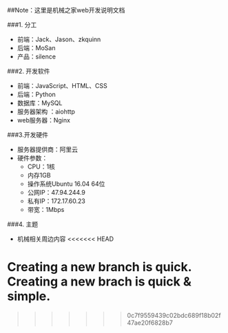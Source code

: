 ##Note：这里是机械之家web开发说明文档

###1. 分工
 - 前端：Jack、Jason、zkquinn
 - 后端：MoSan
 - 产品：silence

###2. 开发软件
 - 前端：JavaScript、HTML、CSS
 - 后端：Python
 - 数据库：MySQL
 - 服务器架构 ：aiohttp
 - web服务器：Nginx
 
###3.开发硬件
- 服务器提供商：阿里云
- 硬件参数：
  - CPU：1核
  - 内存1GB
  - 操作系统Ubuntu 16.04 64位
  - 公网IP：47.94.244.9
  - 私有IP：172.17.60.23
  - 带宽：1Mbps

###4. 主题
 - 机械相关周边内容
<<<<<<< HEAD

 Creating a new branch is quick.
 Creating a new brach is quick & simple.
=======
>>>>>>> 0c7f9559439c02bdc689f18b02f47ae20f6828b7
